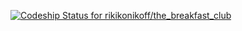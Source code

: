 [ ![Codeship Status for rikikonikoff/the_breakfast_club](https://codeship.com/projects/4344b340-bf10-0134-bd06-7a625a3fabd4/status?branch=master)](https://codeship.com/projects/196485)
